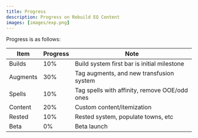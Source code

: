 ```yaml
---
title: Progress
description: Progress on Rebuild EQ Content
images: [images/exp.png]
---
```


Progress is as follows:

Item|Progress|Note
---|---|---
Builds|10%|Build system first bar is initial milestone
Augments|30%|Tag augments, and new transfusion system
Spells|10%|Tag spells with affinity, remove OOE/odd ones
Content|20%|Custom content/itemization
Rested|10%|Rested system, populate towns, etc
Beta|0%|Beta launch

